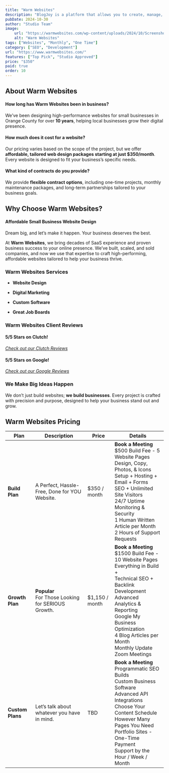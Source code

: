 ```yaml
---
title: "Warm Websites"
description: "BlogJoy is a platform that allows you to create, manage, and publish your own blogs with ease. It's a simple and intuitive tool that makes blogging accessible to everyone."
pubDate: 2024-10-30
author: "Studio Team"
image:
    url: "https://warmwebsites.com/wp-content/uploads/2024/10/Screenshot-2024-10-07-at-9.14.34 AM.png"
    alt: "Warm Websites"
tags: ["Websites", "Monthly", "One Time"]
category: ["SEO", "Development"]
url: "https://www.warmwebsites.com/"
features: ["Top Pick", "Studio Approved"]
price: "$350"
paid: true
order: 10
---
```


## About Warm Websites

#### How long has Warm Websites been in business?
We’ve been designing high-performance websites for small businesses in Orange County for over **10 years**, helping local businesses grow their digital presence.

#### How much does it cost for a website?
Our pricing varies based on the scope of the project, but we offer **affordable, tailored web design packages starting at just $350/month**. Every website is designed to fit your business’s specific needs.

#### What kind of contracts do you provide?
We provide **flexible contract options**, including one-time projects, monthly maintenance packages, and long-term partnerships tailored to your business goals.

## Why Choose Warm Websites?

#### Affordable Small Business Website Design
Dream big, and let’s make it happen. Your business deserves the best.

At **Warm Websites**, we bring decades of SaaS experience and proven business success to your online presence. We’ve built, scaled, and sold companies, and now we use that expertise to craft high-performing, affordable websites tailored to help your business thrive.

### Warm Websites Services

- **Website Design**  

- **Digital Marketing**  

- **Custom Software**  

- **Great Job Boards**  

### Warm Websites Client Reviews

#### 5/5 Stars on Clutch!
*[Check out our Clutch Reviews](https://clutch.co/profile/warm-websites#highlights)*

#### 5/5 Stars on Google!
*[Check out our Google Reviews](https://www.google.com/maps/place/Warm+Websites/@33.6898931,-117.9706429,10z/data=!4m8!3m7!1s0x804bbc39752b2a75:0xd6be6aa45abbcaeb!8m2!3d36.651268!4d-111.5677382!9m1!1b1!16s%2Fg%2F11wj8zp45x?hl=en-US&entry=ttu&g_ep=EgoyMDI0MTAwMi4xIKXMDSoASAFQAw%3D%3D)*

### We Make Big Ideas Happen

We don’t just build websites; **we build businesses**. Every project is crafted with precision and purpose, designed to help your business stand out and grow.

## Warm Websites Pricing

| **Plan**          | **Description**                                               | **Price**       | **Details**                                                                                                       |
|-------------------|---------------------------------------------------------------|-----------------|-------------------------------------------------------------------------------------------------------------------|
| **Build Plan**    | A Perfect, Hassle-Free, Done for YOU Website.                 | $350 / month    | **Book a Meeting** <br> $500 Build Fee - 5 Website Pages <br> Design, Copy, Photos, & Icons <br> Setup + Hosting + Email + Forms <br> SEO + Unlimited Site Visitors <br> 24/7 Uptime Monitoring & Security <br> 1 Human Written Article per Month <br> 2 Hours of Support Requests |
| **Growth Plan**   | **Popular** <br> For Those Looking for SERIOUS Growth.        | $1,150 / month  | **Book a Meeting** <br> $1500 Build Fee - 10 Website Pages <br> Everything in Build + <br> Technical SEO + Backlink Development <br> Advanced Analytics & Reporting <br> Google My Business Optimization <br> 4 Blog Articles per Month <br> Monthly Update Zoom Meetings |
| **Custom Plans**  | Let’s talk about whatever you have in mind.                   | TBD             | **Book a Meeting** <br> Programmatic SEO Builds <br> Custom Business Software <br> Advanced API Integrations <br> Choose Your Content Schedule <br> However Many Pages You Need <br> Portfolio Sites - One-Time Payment <br> Support by the Hour / Week / Month |
